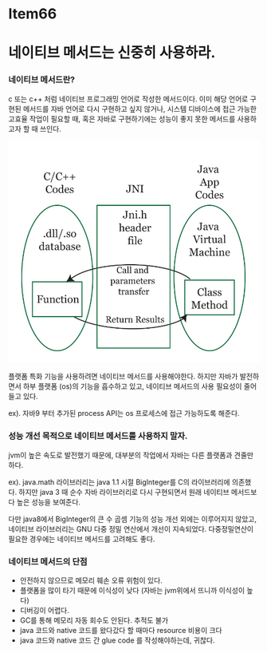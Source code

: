 # Item66

# 네이티브 메서드는 신중히 사용하라.

### 네이티브 메서드란?

c 또는 c++ 처럼 네이티브 프로그래밍 언어로 작성한 메서드이다. 이미 해당 언어로 구현된 메서드를 자바 언어로 다시 구현하고 싶지 않거나, 시스템 디바이스에 접근 가능한 고효율 작업이 필요할 때, 혹은 자바로 구현하기에는 성능이 좋지 못한 메서드를 사용하고자 할 때 쓰인다.

![Untitled](images/Item66.png)

플랫폼 특화 기능을 사용하려면 네이티브 메서드를 사용해야한다. 하지만 자바가 발전하면서 하부 플랫폼 (os)의 기능을 흡수하고 있고, 네이티브 메서드의 사용 필요성이 줄어들고 있다.

ex). 자바9 부터 추가된 process API는 os 프로세스에 접근 가능하도록 해준다.

### 성능 개선 목적으로 네이티브 메서드를 사용하지 말자.

jvm이 높은 속도로 발전했기 때문에,  대부분의 작업에서 자바는 다른 플랫폼과 견줄만하다.

ex). java.math 라이브러리는 java 1.1 시절  BigInteger를 C의 라이브러리에 의존했다. 하지만 java 3 때 순수 자바 라이브러리로 다시 구현되면서 원래 네이티브 메서드보다 높은 성능을 보여준다.

다만 java8에서 BigInteger의 큰 수 곱셈 기능의 성능 개선 외에는 이루어지지 않았고, 네이티브 라이브러리는 GNU 다중 정밀 연산에서 개선이 지속되었다. 다중정밀연산이 필요한 경우에는 네이티브 메서드를 고려해도 좋다.

### 네이티브 메서드의 단점

- 안전하지 않으므로 메모리 훼손 오류 위험이 있다.
- 플랫폼을 많이 타기 때문에 이식성이 낮다 (자바는 jvm위에서 뜨니까 이식성이 높다)
- 디버깅이 어렵다.
- GC를 통해 메모리 자동 회수도 안된다. 추적도 불가
- java 코드와 native 코드를 왔다갔다 할 때마다 resource 비용이 크다
- java 코드와 native 코드 간 glue code 를 작성해야하는데, 귀찮다.